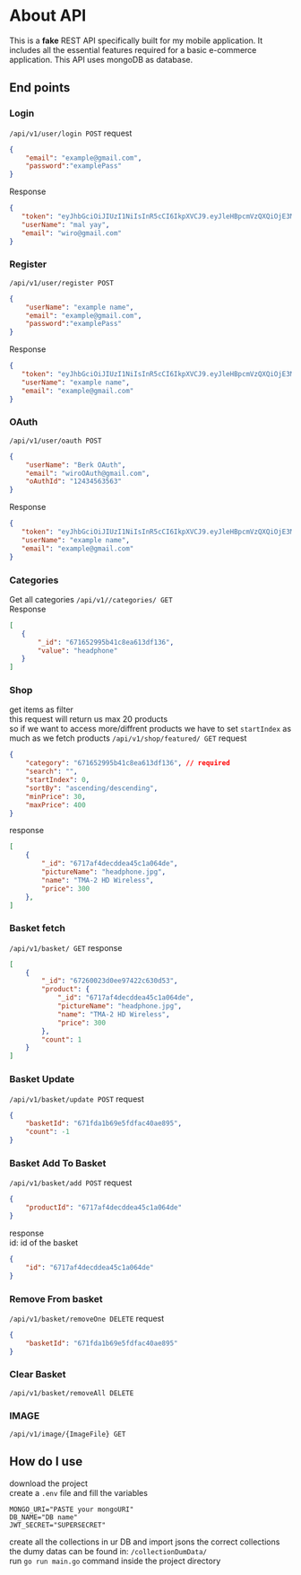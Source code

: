 # About API
This is a **fake** REST API specifically built for my mobile application. It includes all the essential features required for a basic e-commerce application.
This API uses mongoDB as database.

## End points
### Login 
`/api/v1/user/login POST` request 
```json 
{
    "email": "example@gmail.com",
    "password":"examplePass"
}
``` 
Response
 ```json 
{
    "token": "eyJhbGciOiJIUzI1NiIsInR5cCI6IkpXVCJ9.eyJleHBpcmVzQXQiOjE3MzA1NDQ0MDgsInVzZXJJRCI6IjY3MTY0ZmRmMGYzOTFhMWZiMGZkNjE3ZSJ9.aZ5P1NTltnjs1F-CKLXfsSOBg6nHvUcMzm_h6uZ7ss4",
    "userName": "mal yay",
    "email": "wiro@gmail.com"
}
```

### Register
`/api/v1/user/register POST` 
```json
{
    "userName": "example name",
    "email": "example@gmail.com",
    "password":"examplePass"
}
```
 Response
 ```json
{
    "token": "eyJhbGciOiJIUzI1NiIsInR5cCI6IkpXVCJ9.eyJleHBpcmVzQXQiOjE3MzA1NDQ0MDgsInVzZXJJRCI6IjY3MTY0ZmRmMGYzOTFhMWZiMGZkNjE3ZSJ9.aZ5P1NTltnjs1F-CKLXfsSOBg6nHvUcMzm_h6uZ7ss4",
    "userName": "example name",
    "email": "example@gmail.com"
}
```

### OAuth
`/api/v1/user/oauth POST` 
```json
{
    "userName": "Berk OAuth",
    "email": "wiroOAuth@gmail.com",
    "oAuthId": "12434563563"
}
```
 Response
 ```json
{
    "token": "eyJhbGciOiJIUzI1NiIsInR5cCI6IkpXVCJ9.eyJleHBpcmVzQXQiOjE3MzA1NDQ0MDgsInVzZXJJRCI6IjY3MTY0ZmRmMGYzOTFhMWZiMGZkNjE3ZSJ9.aZ5P1NTltnjs1F-CKLXfsSOBg6nHvUcMzm_h6uZ7ss4",
    "userName": "example name",
    "email": "example@gmail.com"
}
```

### Categories
Get all categories 
`/api/v1//categories/ GET`  <br> Response
 ```json
[
    {
        "_id": "671652995b41c8ea613df136",
        "value": "headphone"
    }
]
```

### Shop
get items as filter <br>
this request will return us max 20 products <br>
so if we want to access more/diffrent products we have to set `startIndex` as much as we fetch products
`/api/v1/shop/featured/ GET`  request 
```json
{
    "category": "671652995b41c8ea613df136", // required
    "search": "",
    "startIndex": 0,
    "sortBy": "ascending/descending",
    "minPrice": 30,
    "maxPrice": 400
}
```
response
```json
[
    {
        "_id": "6717af4decddea45c1a064de",
        "pictureName": "headphone.jpg",
        "name": "TMA-2 HD Wireless",
        "price": 300
    },
]
```

### Basket fetch
`/api/v1/basket/ GET` 
response
```json
[
    {
        "_id": "67260023d0ee97422c630d53",
        "product": {
            "_id": "6717af4decddea45c1a064de",
            "pictureName": "headphone.jpg",
            "name": "TMA-2 HD Wireless",
            "price": 300
        },
        "count": 1
    }
]
```

### Basket Update
`/api/v1/basket/update POST` 
request
```json
{
    "basketId": "671fda1b69e5fdfac40ae895",
    "count": -1
}
```

### Basket Add To Basket
`/api/v1/basket/add POST` 
request
```json
{
    "productId": "6717af4decddea45c1a064de"
}
```
response <br>
id: id of the basket
```json
{
    "id": "6717af4decddea45c1a064de"
}
```

### Remove From basket
`/api/v1/basket/removeOne DELETE` 
request
```json
{
    "basketId": "671fda1b69e5fdfac40ae895"
}
```

### Clear Basket
`/api/v1/basket/removeAll DELETE` 

### IMAGE
```/api/v1/image/{ImageFile} GET```

## How do I use
download the project <br>
create a `.env` file and fill the variables 
```env
MONGO_URI="PASTE your mongoURI"
DB_NAME="DB name"
JWT_SECRET="SUPERSECRET"
```
create all the collections in ur DB and import jsons the correct collections <br>
the dumy datas can be found in: `/collectionDumData/` <br>
run `go run main.go` command inside the project directory
